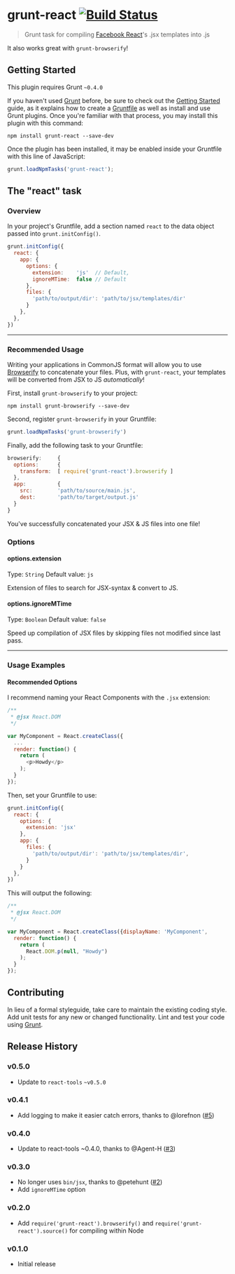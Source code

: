 # grunt-react [![Build Status](https://travis-ci.org/ericclemmons/grunt-react.png?branch=master)](https://travis-ci.org/ericclemmons/grunt-react)

> Grunt task for compiling [Facebook React](http://facebook.github.io/react/)'s .jsx templates into .js

It also works great with `grunt-browserify`!

## Getting Started
This plugin requires Grunt `~0.4.0`

If you haven't used [Grunt](http://gruntjs.com/) before, be sure to check out the [Getting Started](http://gruntjs.com/getting-started) guide, as it explains how to create a [Gruntfile](http://gruntjs.com/sample-gruntfile) as well as install and use Grunt plugins. Once you're familiar with that process, you may install this plugin with this command:

```shell
npm install grunt-react --save-dev
```

Once the plugin has been installed, it may be enabled inside your Gruntfile with this line of JavaScript:

```js
grunt.loadNpmTasks('grunt-react');
```

## The "react" task

### Overview
In your project's Gruntfile, add a section named `react` to the data object passed into `grunt.initConfig()`.

```js
grunt.initConfig({
  react: {
    app: {
      options: {
        extension:    'js'  // Default,
        ignoreMTime:  false // Default
      },
      files: {
        'path/to/output/dir': 'path/to/jsx/templates/dir'
      }
    },
  },
})
```

- - -

### Recommended Usage
Writing your applications in CommonJS format will allow you to use [Browserify](http://browserify.org/) to
concatenate your files.  Plus, with `grunt-react`, your templates will be converted from JSX to JS *automatically*!

First, install `grunt-browserify` to your project:

```shell
npm install grunt-browserify --save-dev
```

Second, register `grunt-browserify` in your Gruntfile:

```js
grunt.loadNpmTasks('grunt-browserify')
```

Finally, add the following task to your Gruntfile:

```js
browserify:     {
  options:      {
    transform:  [ require('grunt-react').browserify ]
  },
  app:          {
    src:        'path/to/source/main.js',
    dest:       'path/to/target/output.js'
  }
}
```

You've successfully concatenated your JSX & JS files into one file!


### Options

#### options.extension
Type: `String`
Default value: `js`

Extension of files to search for JSX-syntax & convert to JS.

#### options.ignoreMTime
Type: `Boolean`
Default value: `false`

Speed up compilation of JSX files by skipping files not modified since last pass.

- - -

### Usage Examples

#### Recommended Options

I recommend naming your React Components with the `.jsx` extension:

```js
/**
 * @jsx React.DOM
 */

var MyComponent = React.createClass({
  ...
  render: function() {
    return (
      <p>Howdy</p>
    );
  }
});
```

Then, set your Gruntfile to use:

```js
grunt.initConfig({
  react: {
    options: {
      extension: 'jsx'
    },
    app: {
      files: {
        'path/to/output/dir': 'path/to/jsx/templates/dir',
      }
    }
  },
})
```

This will output the following:

```js
/**
 * @jsx React.DOM
 */

var MyComponent = React.createClass({displayName: 'MyComponent',
  render: function() {
    return (
      React.DOM.p(null, "Howdy")
    );
  }
});
```

## Contributing
In lieu of a formal styleguide, take care to maintain the existing coding style. Add unit tests for any new or changed functionality. Lint and test your code using [Grunt](http://gruntjs.com/).

## Release History

### v0.5.0

- Update to `react-tools` `~v0.5.0`

### v0.4.1

- Add logging to make it easier catch errors, thanks to @lorefnon ([#5](https://github.com/ericclemmons/grunt-react/pull/5))

### v0.4.0

- Update to react-tools ~0.4.0, thanks to @Agent-H ([#3](https://github.com/ericclemmons/grunt-react/pull/3))

### v0.3.0

- No longer uses `bin/jsx`, thanks to @petehunt ([#2](https://github.com/ericclemmons/grunt-react/pull/2))
- Add `ignoreMTime` option

### v0.2.0

- Add `require('grunt-react').browserify()` and `require('grunt-react').source()` for compiling within Node

### v0.1.0

- Initial release

